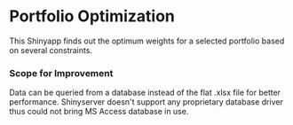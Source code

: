 # Portfolio Optimization
This Shinyapp finds out the optimum weights for a selected portfolio based on several constraints. 

### Scope for Improvement
Data can be queried from a database instead of the flat .xlsx file for better performance. Shinyserver doesn't support
any proprietary database driver thus could not bring MS Access database in use. 

